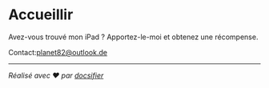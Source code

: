 # Accueillir

Avez-vous trouvé mon iPad ? Apportez-le-moi et obtenez une récompense.

Contact:[planet82@outlook.de](mailto:planet82@outlook.de)

* * *

_Réalisé avec ❤️ par [docsifier](https://docsify.js.org/)_
